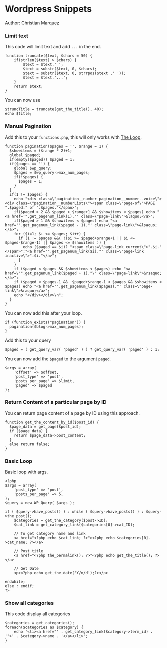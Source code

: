# Wordpress Snippets
Author: Christian Marquez

### Limit text
This code will limit text and add `...` in the end.
```
function truncate($text, $chars = 50) {
    if(strlen($text) > $chars) {
        $text = $text.' ';
        $text = substr($text, 0, $chars);
        $text = substr($text, 0, strrpos($text ,' '));
        $text = $text.'...';
    }
    return $text;
}
```
You can now use 
```
$truncTitle = truncate(get_the_title(), 40);
echo $title;
```
### Manual Pagination
Add this to your `functions.php`, this will only works with [The Loop](https://codex.wordpress.org/The_Loop).
```
function pagination($pages = '', $range = 1) {
  $showitems = ($range * 2)+1;
  global $paged;
  if(empty($paged)) $paged = 1;
  if($pages == '') {
    global $wp_query;
    $pages = $wp_query->max_num_pages;
    if(!$pages) {
      $pages = 1;
    }
  }
  if(1 != $pages) {
    echo "<div class=\"pagination__number pagination__number--voice\"><div class=\"pagination__numberLists\"><span class=\"page-of\">PAGE ".$paged." of ".$pages."</span>";
    if($paged > 2 && $paged > $range+1 && $showitems < $pages) echo "<a href='".get_pagenum_link(1)."' class=\"page-link\">&laquo;</a>";
    if($paged > 1 && $showitems < $pages) echo "<a href='".get_pagenum_link($paged - 1)."' class=\"page-link\">&lsaquo;</a>";
    for ($i=1; $i <= $pages; $i++) {
      if (1 != $pages &&( !($i >= $paged+$range+1 || $i <= $paged-$range-1) || $pages <= $showitems )) {
        echo ($paged == $i)? "<span class=\"page-link current\">".$i."</span>":"<a href='".get_pagenum_link($i)."' class=\"page-link inactive\">".$i."</a>";
      }
    }
    if ($paged < $pages && $showitems < $pages) echo "<a href=\"".get_pagenum_link($paged + 1)."\" class=\"page-link\">&rsaquo;</a>";
    if ($paged < $pages-1 &&  $paged+$range-1 < $pages && $showitems < $pages) echo "<a href='".get_pagenum_link($pages)."' class=\"page-link\">&raquo;</a>";
    echo "</div></div>\n";
  }
}
```
You can now add this after your loop.
```
if (function_exists("pagination")) {
  pagination($blog->max_num_pages);
}
```
Add this to your query 
```
$paged = ( get_query_var( 'paged' ) ) ? get_query_var( 'paged' ) : 1;
```

You can now add the `$paged` to the argument `paged`.
```
$args = array(
    'offset' => $offset,
    'post_type' => 'post',
    'posts_per_page' => $limit,
    'paged' => $paged
);
```
### Return Content of a particular page by ID
You can return page content of a page by ID using this approach.
```
function get_the_content_by_id($post_id) {
  $page_data = get_page($post_id);
  if ($page_data) {
    return $page_data->post_content;
  }
  else return false;
}
```
### Basic Loop
Basic loop with args.
```
<?php 
$args = array(
    'post_type' => 'post',
    'posts_per_page' => 5,
);
$query = new WP_Query( $args );

if ( $query->have_posts() ) : while ( $query->have_posts() ) : $query->the_post();
    $categories = get_the_category($post->ID);
    $cat_link = get_category_link($categories[0]->cat_ID);

    // To get category name and link
    <a href="<?php echo $cat_link; ?>"><?php echo $categories[0]->cat_name; ?></a>

    // Post title
    <a href="<?php the_permalink(); ?>"<?php echo get_the_title(); ?></a>

    // Get Date
    <p><?php echo get_the_date('Y/m/d');?></p>

endwhile; 
else : endif;
?>
```
### Show all categories
This code display all categories
```
$categories = get_categories();
foreach($categories as $category) { 
    echo '<li><a href="' . get_category_link($category->term_id) . '">' . $category->name . '</a></li>';
}
```
